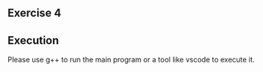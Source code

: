 ## Exercise 4

## Execution
Please use g++ to run the main program or a tool like vscode to execute it.